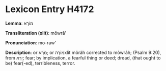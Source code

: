 # Lexicon Entry H4172

**Lemma**: מוֹרָא

**Transliteration (xlit)**: môwrâʼ

**Pronunciation**: mo-raw'

**Description**:
or מֹרָא; or מוֹרָהxlit môrâh corrected to môwrâh; (Psalm 9:20), from יָרֵא; fear; by implication, a fearful thing or deed; dread, (that ought to be) fear(-ed), terribleness, terror.

